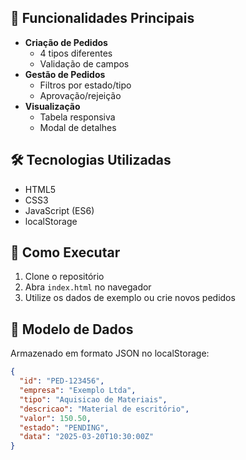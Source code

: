 
## 🚀 Funcionalidades Principais
- **Criação de Pedidos**
  - 4 tipos diferentes
  - Validação de campos
- **Gestão de Pedidos**
  - Filtros por estado/tipo
  - Aprovação/rejeição
- **Visualização**
  - Tabela responsiva
  - Modal de detalhes

## 🛠 Tecnologias Utilizadas
- HTML5
- CSS3
- JavaScript (ES6)
- localStorage

## 🔧 Como Executar
1. Clone o repositório
2. Abra `index.html` no navegador
3. Utilize os dados de exemplo ou crie novos pedidos

## 📝 Modelo de Dados
Armazenado em formato JSON no localStorage:
```json
{
  "id": "PED-123456",
  "empresa": "Exemplo Ltda",
  "tipo": "Aquisicao de Materiais",
  "descricao": "Material de escritório",
  "valor": 150.50,
  "estado": "PENDING",
  "data": "2025-03-20T10:30:00Z"
}
